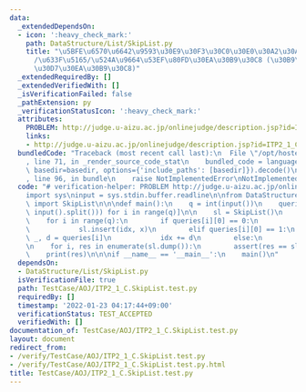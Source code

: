```yaml
---
data:
  _extendedDependsOn:
  - icon: ':heavy_check_mark:'
    path: DataStructure/List/SkipList.py
    title: "\u5BFE\u6570\u6642\u9593\u30E9\u30F3\u30C0\u30E0\u30A2\u30AF\u30BB\u30B9\
      /\u633F\u5165/\u524A\u9664\u53EF\u80FD\u30EA\u30B9\u30C8 (\u30B9\u30AD\u30C3\
      \u30D7\u30EA\u30B9\u30C8)"
  _extendedRequiredBy: []
  _extendedVerifiedWith: []
  _isVerificationFailed: false
  _pathExtension: py
  _verificationStatusIcon: ':heavy_check_mark:'
  attributes:
    PROBLEM: http://judge.u-aizu.ac.jp/onlinejudge/description.jsp?id=ITP2_1_C
    links:
    - http://judge.u-aizu.ac.jp/onlinejudge/description.jsp?id=ITP2_1_C
  bundledCode: "Traceback (most recent call last):\n  File \"/opt/hostedtoolcache/Python/3.10.4/x64/lib/python3.10/site-packages/onlinejudge_verify/documentation/build.py\"\
    , line 71, in _render_source_code_stat\n    bundled_code = language.bundle(stat.path,\
    \ basedir=basedir, options={'include_paths': [basedir]}).decode()\n  File \"/opt/hostedtoolcache/Python/3.10.4/x64/lib/python3.10/site-packages/onlinejudge_verify/languages/python.py\"\
    , line 96, in bundle\n    raise NotImplementedError\nNotImplementedError\n"
  code: "# verification-helper: PROBLEM http://judge.u-aizu.ac.jp/onlinejudge/description.jsp?id=ITP2_1_C\n\
    import sys\ninput = sys.stdin.buffer.readline\n\nfrom DataStructure.List.SkipList\
    \ import SkipList\n\n\ndef main():\n    q = int(input())\n    queries = [list(map(int,\
    \ input().split())) for i in range(q)]\n\n    sl = SkipList()\n    idx = 0\n\n\
    \    for i in range(q):\n        if queries[i][0] == 0:\n            _, x = queries[i]\n\
    \            sl.insert(idx, x)\n        elif queries[i][0] == 1:\n           \
    \ _, d = queries[i]\n            idx += d\n        else:\n            sl.delete(idx)\n\
    \n    for i, res in enumerate(sl.dump()):\n        assert(res == sl[i])\n    \
    \    print(res)\n\n\nif __name__ == '__main__':\n    main()\n"
  dependsOn:
  - DataStructure/List/SkipList.py
  isVerificationFile: true
  path: TestCase/AOJ/ITP2_1_C.SkipList.test.py
  requiredBy: []
  timestamp: '2022-01-23 04:17:44+09:00'
  verificationStatus: TEST_ACCEPTED
  verifiedWith: []
documentation_of: TestCase/AOJ/ITP2_1_C.SkipList.test.py
layout: document
redirect_from:
- /verify/TestCase/AOJ/ITP2_1_C.SkipList.test.py
- /verify/TestCase/AOJ/ITP2_1_C.SkipList.test.py.html
title: TestCase/AOJ/ITP2_1_C.SkipList.test.py
---
```

